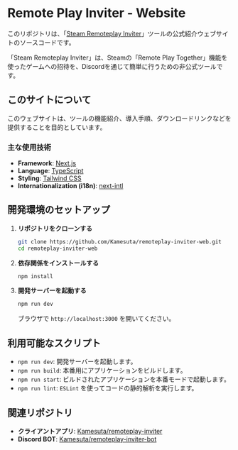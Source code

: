 # Remote Play Inviter - Website

このリポジトリは、「[Steam Remoteplay Inviter](https://steaminviter.app)」ツールの公式紹介ウェブサイトのソースコードです。

「Steam Remoteplay Inviter」は、Steamの「Remote Play Together」機能を使ったゲームへの招待を、Discordを通じて簡単に行うための非公式ツールです。

## このサイトについて

このウェブサイトは、ツールの機能紹介、導入手順、ダウンロードリンクなどを提供することを目的としています。

### 主な使用技術

- **Framework**: [Next.js](https://nextjs.org/)
- **Language**: [TypeScript](https://www.typescriptlang.org/)
- **Styling**: [Tailwind CSS](https://tailwindcss.com/)
- **Internationalization (i18n)**: [next-intl](https://next-intl-docs.vercel.app/)

## 開発環境のセットアップ

1. **リポジトリをクローンする**
   ```bash
   git clone https://github.com/Kamesuta/remoteplay-inviter-web.git
   cd remoteplay-inviter-web
   ```

2. **依存関係をインストールする**
   ```bash
   npm install
   ```

3. **開発サーバーを起動する**
   ```bash
   npm run dev
   ```
   ブラウザで `http://localhost:3000` を開いてください。

## 利用可能なスクリプト

- `npm run dev`: 開発サーバーを起動します。
- `npm run build`: 本番用にアプリケーションをビルドします。
- `npm run start`: ビルドされたアプリケーションを本番モードで起動します。
- `npm run lint`: `ESLint` を使ってコードの静的解析を実行します。

## 関連リポジトリ

- **クライアントアプリ**: [Kamesuta/remoteplay-inviter](https://github.com/Kamesuta/remoteplay-inviter)
- **Discord BOT**: [Kamesuta/remoteplay-inviter-bot](https://github.com/Kamesuta/remoteplay-inviter-bot)